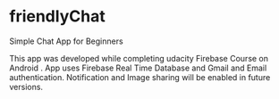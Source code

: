 # friendlyChat
Simple Chat App for Beginners

This app was developed while completing  udacity Firebase Course on Android .
App uses Firebase Real Time Database and Gmail and Email authentication.
Notification and Image sharing will be enabled in future versions.
